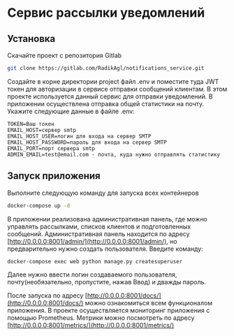 # Сервис рассылки уведомлений


## Установка
Скачайте проект с репозитория Gitlab
```bash
git clone https://gitlab.com/RadikAgl/notifications_service.git
```

Создайте в корне директории project файл .env и поместите туда JWT токен для авторизации в сервисе отправки сообщений клиентам. В этом проекте используется данный сервис для отправки уведомлений.
В приложении осуществлена отправка общей статистики на почту. Укажите следующие данные в файле .env:
```.env
TOKEN=Ваш токен
EMAIL_HOST=сервер smtp
EMAIL_HOST_USER=логин для входа на сервер SMTP
EMAIL_HOST_PASSWORD=пароль для входа на сервер SMTP
EMAIL_PORT=порт сервера smtp
ADMIN_EMAIL=test@email.com - почта, куда нужно отправлять статистику
```

## Запуск приложения
Выполните следующую команду для запуска всех контейнеров
```bash
docker-compose up -d
```

В приложении реализована административная панель, где можно управлять рассылками, списков клиентов и подготовленных сообщений.
Административная панель находится по адресу [http://0.0.0.0:8001/admin/](http://0.0.0.0:8001/admin/),
но предварительно нужно создать пользователя. Введите команду:

```bash
docker-compose exec web python manage.py createsuperuser
```
Далее нужно ввести логин создаваемого пользователя, почту(необязательно, пропустите, нажав Ввод) и дважды пароль.


После запуска по адресу [http://0.0.0.0:8001/docs/](http://0.0.0.0:8001/docs/) можно ознакомиться всем функционалом приложения.
В проекте осуществляется мониторинг приложения с помощью Prometheus. Метрики можно посмотреть по адресу [http://0.0.0.0:8001/metrics/](http://0.0.0.0:8001/metrics/)
